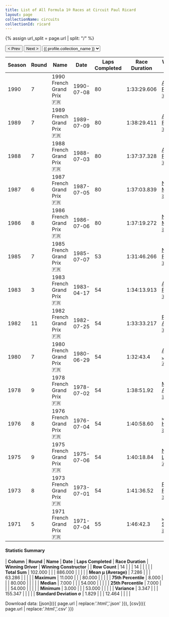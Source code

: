 ```yaml
---
title: List of All Formula 1® Races at Circuit Paul Ricard
layout: page
collectionName: circuits
collectionId: ricard
---
```


{% assign url_split = page.url | split: "/" %}
<div id="collection-navigation">
<button onclick="selector.options[selector.selectedIndex-1].value && (window.location = selector.options[selector.selectedIndex-1].value);">&lt; Prev</button>
<button onclick="selector.options[selector.selectedIndex+1].value && (window.location = selector.options[selector.selectedIndex+1].value);">Next &gt;</button>
<select id="selector" onchange="this.options[this.selectedIndex].value && (window.location = this.options[this.selectedIndex].value);">
  {% for collectionId in site.data[page.collectionName].refs %}
    {% if collectionId == page.collectionId %}
      {% assign selected = "selected" %}
    {% else %}
      {% assign selected = "" %}
    {% endif %}
    {% assign profile = site.data[page.collectionName][collectionId].profile %}
    <option value="/f1/{{ page.collectionName }}/{{ collectionId }}/{{ url_split[4] }}" {{ selected }}>{{ profile.collection_name }}</option>
  {% endfor %}
</select>
</div>

| Season | Round | Name | Date | Laps Completed | Race Duration | Winning Driver | Winning Constructor |
|--|--|--|--|--|--|--|--|
| 1990 | 7 | 1990 French Grand Prix 🇫🇷 | 1990-07-08 | 80 | 1:33:29.606 | [Alain Prost 🇫🇷](/f1/drivers/prost) | Ferrari 🇮🇹 |
| 1989 | 7 | 1989 French Grand Prix 🇫🇷 | 1989-07-09 | 80 | 1:38:29.411 | [Alain Prost 🇫🇷](/f1/drivers/prost) | McLaren 🇬🇧 |
| 1988 | 7 | 1988 French Grand Prix 🇫🇷 | 1988-07-03 | 80 | 1:37:37.328 | [Alain Prost 🇫🇷](/f1/drivers/prost) | McLaren 🇬🇧 |
| 1987 | 6 | 1987 French Grand Prix 🇫🇷 | 1987-07-05 | 80 | 1:37:03.839 | [Nigel Mansell 🇬🇧](/f1/drivers/mansell) | Williams 🇬🇧 |
| 1986 | 8 | 1986 French Grand Prix 🇫🇷 | 1986-07-06 | 80 | 1:37:19.272 | [Nigel Mansell 🇬🇧](/f1/drivers/mansell) | Williams 🇬🇧 |
| 1985 | 7 | 1985 French Grand Prix 🇫🇷 | 1985-07-07 | 53 | 1:31:46.266 | [Nelson Piquet 🇧🇷](/f1/drivers/piquet) | Brabham 🇬🇧 |
| 1983 | 3 | 1983 French Grand Prix 🇫🇷 | 1983-04-17 | 54 | 1:34:13.913 | [Alain Prost 🇫🇷](/f1/drivers/prost) | Renault 🇫🇷 |
| 1982 | 11 | 1982 French Grand Prix 🇫🇷 | 1982-07-25 | 54 | 1:33:33.217 | [René Arnoux 🇫🇷](/f1/drivers/arnoux) | Renault 🇫🇷 |
| 1980 | 7 | 1980 French Grand Prix 🇫🇷 | 1980-06-29 | 54 | 1:32:43.4 | [Alan Jones 🇦🇺](/f1/drivers/jones) | Williams 🇬🇧 |
| 1978 | 9 | 1978 French Grand Prix 🇫🇷 | 1978-07-02 | 54 | 1:38:51.92 | [Mario Andretti 🇺🇸](/f1/drivers/mario_andretti) | Team Lotus 🇬🇧 |
| 1976 | 8 | 1976 French Grand Prix 🇫🇷 | 1976-07-04 | 54 | 1:40:58.60 | [James Hunt 🇬🇧](/f1/drivers/hunt) | McLaren 🇬🇧 |
| 1975 | 9 | 1975 French Grand Prix 🇫🇷 | 1975-07-06 | 54 | 1:40:18.84 | [Niki Lauda 🇦🇹](/f1/drivers/lauda) | Ferrari 🇮🇹 |
| 1973 | 8 | 1973 French Grand Prix 🇫🇷 | 1973-07-01 | 54 | 1:41:36.52 | [Ronnie Peterson 🇸🇪](/f1/drivers/peterson) | Team Lotus 🇬🇧 |
| 1971 | 5 | 1971 French Grand Prix 🇫🇷 | 1971-07-04 | 55 | 1:46:42.3 | [Jackie Stewart 🇬🇧](/f1/drivers/stewart) | Tyrrell 🇬🇧 |

#### Statistic Summary

| **Column** | **Round** | **Name** | **Date** | **Laps Completed** | **Race Duration** | **Winning Driver** | **Winning Constructor** |
| **Row Count** | 14 |  |  | 14 |  |  |  |
| **Total Sum** | 102.000 |  |  | 886.000 |  |  |  |
| **Mean μ (Average)** | 7.286 |  |  | 63.286 |  |  |  |
| **Maximum** | 11.000 |  |  | 80.000 |  |  |  |
| **75th Percentile** | 8.000 |  |  | 80.000 |  |  |  |
| **Median** | 7.000 |  |  | 54.000 |  |  |  |
| **25th Percentile** | 7.000 |  |  | 54.000 |  |  |  |
| **Minimum** | 3.000 |  |  | 53.000 |  |  |  |
| **Variance** | 3.347 |  |  | 155.347 |  |  |  |
| **Standard Deviation σ** | 1.829 |  |  | 12.464 |  |  |  |

Download data: [json]({{ page.url | replace:'.html','.json' }}), [csv]({{ page.url | replace:'.html','.csv' }})
